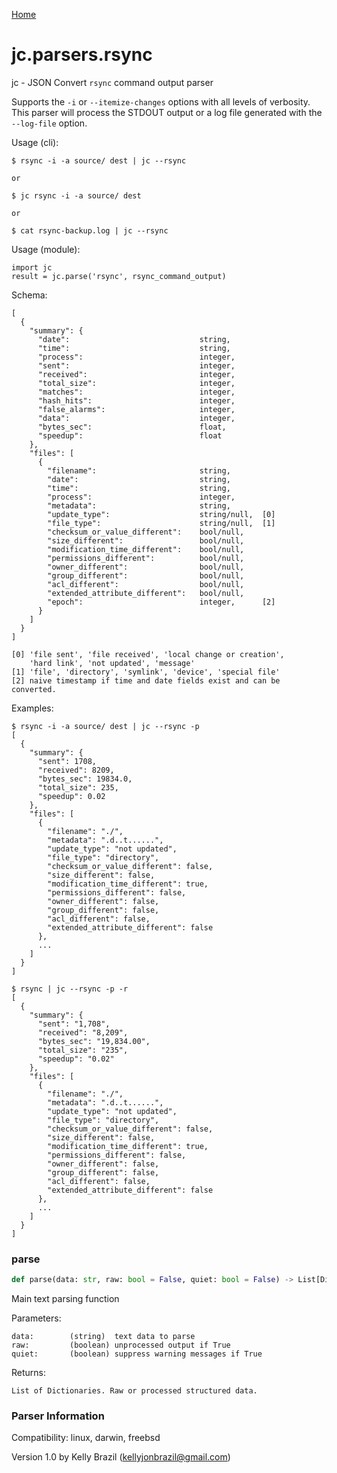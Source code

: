 [Home](https://kellyjonbrazil.github.io/jc/)
<a id="jc.parsers.rsync"></a>

# jc.parsers.rsync

jc - JSON Convert `rsync` command output parser

Supports the `-i` or `--itemize-changes` options with all levels of
verbosity. This parser will process the STDOUT output or a log file
generated with the `--log-file` option.

Usage (cli):

    $ rsync -i -a source/ dest | jc --rsync

    or

    $ jc rsync -i -a source/ dest

    or

    $ cat rsync-backup.log | jc --rsync

Usage (module):

    import jc
    result = jc.parse('rsync', rsync_command_output)

Schema:

    [
      {
        "summary": {
          "date":                             string,
          "time":                             string,
          "process":                          integer,
          "sent":                             integer,
          "received":                         integer,
          "total_size":                       integer,
          "matches":                          integer,
          "hash_hits":                        integer,
          "false_alarms":                     integer,
          "data":                             integer,
          "bytes_sec":                        float,
          "speedup":                          float
        },
        "files": [
          {
            "filename":                       string,
            "date":                           string,
            "time":                           string,
            "process":                        integer,
            "metadata":                       string,
            "update_type":                    string/null,  [0]
            "file_type":                      string/null,  [1]
            "checksum_or_value_different":    bool/null,
            "size_different":                 bool/null,
            "modification_time_different":    bool/null,
            "permissions_different":          bool/null,
            "owner_different":                bool/null,
            "group_different":                bool/null,
            "acl_different":                  bool/null,
            "extended_attribute_different":   bool/null,
            "epoch":                          integer,      [2]
          }
        ]
      }
    ]

    [0] 'file sent', 'file received', 'local change or creation',
        'hard link', 'not updated', 'message'
    [1] 'file', 'directory', 'symlink', 'device', 'special file'
    [2] naive timestamp if time and date fields exist and can be converted.

Examples:

    $ rsync -i -a source/ dest | jc --rsync -p
    [
      {
        "summary": {
          "sent": 1708,
          "received": 8209,
          "bytes_sec": 19834.0,
          "total_size": 235,
          "speedup": 0.02
        },
        "files": [
          {
            "filename": "./",
            "metadata": ".d..t......",
            "update_type": "not updated",
            "file_type": "directory",
            "checksum_or_value_different": false,
            "size_different": false,
            "modification_time_different": true,
            "permissions_different": false,
            "owner_different": false,
            "group_different": false,
            "acl_different": false,
            "extended_attribute_different": false
          },
          ...
        ]
      }
    ]

    $ rsync | jc --rsync -p -r
    [
      {
        "summary": {
          "sent": "1,708",
          "received": "8,209",
          "bytes_sec": "19,834.00",
          "total_size": "235",
          "speedup": "0.02"
        },
        "files": [
          {
            "filename": "./",
            "metadata": ".d..t......",
            "update_type": "not updated",
            "file_type": "directory",
            "checksum_or_value_different": false,
            "size_different": false,
            "modification_time_different": true,
            "permissions_different": false,
            "owner_different": false,
            "group_different": false,
            "acl_different": false,
            "extended_attribute_different": false
          },
          ...
        ]
      }
    ]

<a id="jc.parsers.rsync.parse"></a>

### parse

```python
def parse(data: str, raw: bool = False, quiet: bool = False) -> List[Dict]
```

Main text parsing function

Parameters:

    data:        (string)  text data to parse
    raw:         (boolean) unprocessed output if True
    quiet:       (boolean) suppress warning messages if True

Returns:

    List of Dictionaries. Raw or processed structured data.

### Parser Information
Compatibility:  linux, darwin, freebsd

Version 1.0 by Kelly Brazil (kellyjonbrazil@gmail.com)
